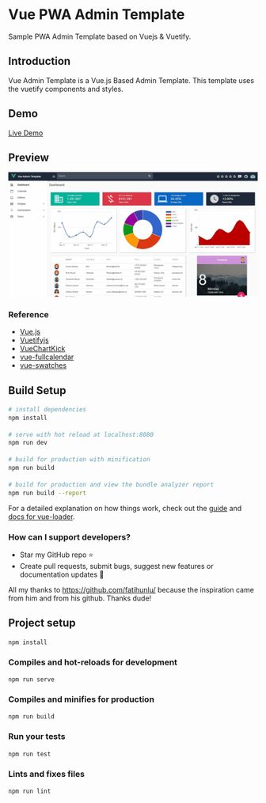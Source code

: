 # Vue PWA Admin Template
Sample PWA Admin Template based on Vuejs &amp; Vuetify.

## Introduction
Vue Admin Template is a Vue.js Based Admin Template. This template uses the vuetify components and styles. 

## Demo

[Live Demo](https://xdevelopers.github.io/vue-admin-template/)

## Preview

![Preview](https://github.com/XDevelopers/vue-admin-template/blob/master/public/img/icons/template.gif)


### Reference

* [Vue.js](https://vuejs.org/)
* [Vuetifyjs](https://vuetifyjs.com/)
* [VueChartKick](https://github.com/ankane/vue-chartkick)
* [vue-fullcalendar](https://github.com/Wanderxx/vue-fullcalendar)
* [vue-swatches](https://saintplay.github.io/vue-swatches/#sub-using-a-preset)

## Build Setup

``` bash
# install dependencies
npm install

# serve with hot reload at localhost:8080
npm run dev

# build for production with minification
npm run build

# build for production and view the bundle analyzer report
npm run build --report
```
For a detailed explanation on how things work, check out the [guide](http://vuejs-templates.github.io/webpack/) and [docs for vue-loader](http://vuejs.github.io/vue-loader).

### How can I support developers?
- Star my GitHub repo :star:
- Create pull requests, submit bugs, suggest new features or documentation updates :wrench:

<!-- <a href="https://www.patreon.com/fatihunlu">
  <img src="https://c5.patreon.com/external/logo/become_a_patron_button@2x.png" width="160">
</a> -->

All my thanks to https://github.com/fatihunlu/ because the inspiration came from him and from his github. Thanks dude!

## Project setup
```
npm install
```

### Compiles and hot-reloads for development
```
npm run serve
```

### Compiles and minifies for production
```
npm run build
```

### Run your tests
```
npm run test
```

### Lints and fixes files
```
npm run lint
```
